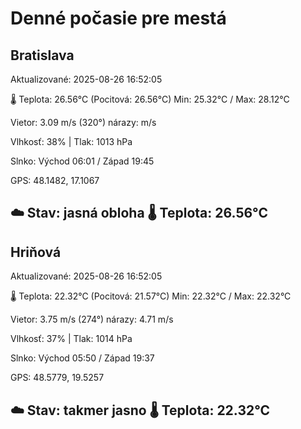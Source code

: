 ﻿# Denné počasie pre mestá

## Bratislava
Aktualizované: 2025-08-26 16:52:05

🌡️ Teplota: 26.56°C 
(Pocitová: 26.56°C)
Min: 25.32°C / Max: 28.12°C

Vietor: 3.09 m/s    (320°) 
nárazy:  m/s

Vlhkosť: 38% | Tlak: 1013 hPa

Slnko: Východ 06:01 / Západ 19:45

GPS: 48.1482, 17.1067

☁️ Stav: jasná obloha        🌡️ Teplota: 26.56°C
---

## Hriňová
Aktualizované: 2025-08-26 16:52:05

🌡️ Teplota: 22.32°C 
(Pocitová: 21.57°C)
Min: 22.32°C / Max: 22.32°C

Vietor: 3.75 m/s (274°)
nárazy: 4.71 m/s

Vlhkosť: 37% | Tlak: 1014 hPa

Slnko: Východ 05:50 / Západ 19:37

GPS: 48.5779, 19.5257

☁️ Stav: takmer jasno        🌡️ Teplota: 22.32°C
---
